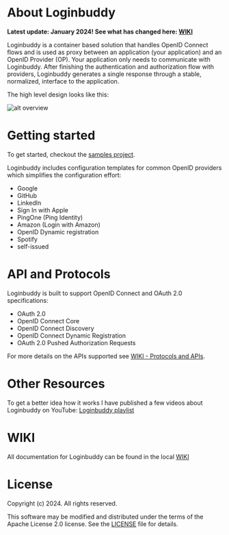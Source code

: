 # About Loginbuddy 

**Latest update: January 2024! See what has changed here: [WIKI](https://github.com/SaschaZeGerman/loginbuddy/wiki/Latest-and-Greatest)**

Loginbuddy is a container based solution that handles OpenID Connect flows and is used as proxy between an application (your application) and an OpenID Provider (OP). Your application only needs to communicate with Loginbuddy. After finishing the authentication and authorization flow with providers, Loginbuddy generates a single response through a stable, normalized, interface to the application.

The high level design looks like this:

![alt overview](doc/simple_overview_01.png)

# Getting started 

To get started, checkout the [samples project](https://github.com/SaschaZeGerman/loginbuddy-samples).

Loginbuddy includes configuration templates for common OpenID providers which simplifies the configuration effort:

- Google
- GitHub
- LinkedIn
- Sign In with Apple
- PingOne (Ping Identity)
- Amazon (Login with Amazon)
- OpenID Dynamic registration
- Spotify
- self-issued

# API and Protocols 

Loginbuddy is built to support OpenID Connect and OAuth 2.0 specifications:

* OAuth 2.0
* OpenID Connect Core
* OpenID Connect Discovery
* OpenID Connect Dynamic Registration
* OAuth 2.0 Pushed Authorization Requests

For more details on the APIs supported see [WIKI - Protocols and APIs](https://github.com/SaschaZeGerman/loginbuddy/wiki/Protocols-and-APIs).

# Other Resources

To get a better idea how it works I have published a few videos about Loginbuddy on YouTube: [Loginbuddy playlist](https://www.youtube.com/playlist?list=PLcX_9uDXp_CR5vXTT8lxI94x7Esl8O78E)

# WIKI

All documentation for Loginbuddy can be found in the local [WIKI](https://github.com/SaschaZeGerman/loginbuddy/wiki/HOME)

# License

Copyright (c) 2024. All rights reserved.

This software may be modified and distributed under the terms of the Apache License 2.0 license. See the [LICENSE](/LICENSE) file for details.
